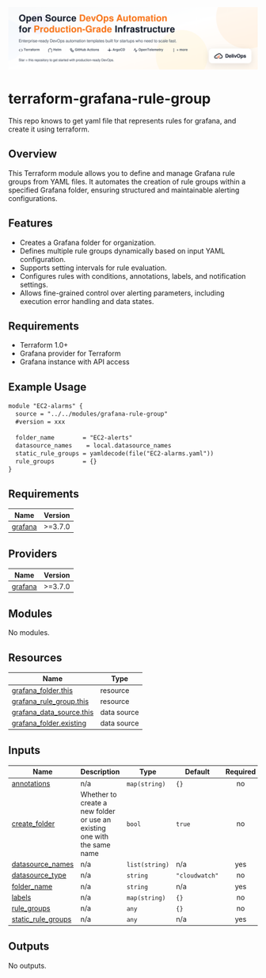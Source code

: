 [![DelivOps banner](https://raw.githubusercontent.com/delivops/.github/main/images/banner.png?raw=true)](https://delivops.com)

# terraform-grafana-rule-group
This repo knows to get yaml file that represents rules for grafana, and create it using terraform.

## Overview
This Terraform module allows you to define and manage Grafana rule groups from YAML files. It automates the creation of rule groups within a specified Grafana folder, ensuring structured and maintainable alerting configurations.

## Features
- Creates a Grafana folder for organization.
- Defines multiple rule groups dynamically based on input YAML configuration.
- Supports setting intervals for rule evaluation.
- Configures rules with conditions, annotations, labels, and notification settings.
- Allows fine-grained control over alerting parameters, including execution error handling and data states.

## Requirements
- Terraform 1.0+
- Grafana provider for Terraform
- Grafana instance with API access


## Example Usage

```hcl
module "EC2-alarms" {
  source = "../../modules/grafana-rule-group"
  #version = xxx

  folder_name        = "EC2-alerts"
  datasource_names    = local.datasource_names
  static_rule_groups = yamldecode(file("EC2-alarms.yaml"))
  rule_groups        = {}
}
```

<!-- BEGIN_TF_DOCS -->
## Requirements

| Name | Version |
|------|---------|
| <a name="requirement_grafana"></a> [grafana](#requirement\_grafana) | >=3.7.0 |

## Providers

| Name | Version |
|------|---------|
| <a name="provider_grafana"></a> [grafana](#provider\_grafana) | >=3.7.0 |

## Modules

No modules.

## Resources

| Name | Type |
|------|------|
| [grafana_folder.this](https://registry.terraform.io/providers/grafana/grafana/latest/docs/resources/folder) | resource |
| [grafana_rule_group.this](https://registry.terraform.io/providers/grafana/grafana/latest/docs/resources/rule_group) | resource |
| [grafana_data_source.this](https://registry.terraform.io/providers/grafana/grafana/latest/docs/data-sources/data_source) | data source |
| [grafana_folder.existing](https://registry.terraform.io/providers/grafana/grafana/latest/docs/data-sources/folder) | data source |

## Inputs

| Name | Description | Type | Default | Required |
|------|-------------|------|---------|:--------:|
| <a name="input_annotations"></a> [annotations](#input\_annotations) | n/a | `map(string)` | `{}` | no |
| <a name="input_create_folder"></a> [create\_folder](#input\_create\_folder) | Whether to create a new folder or use an existing one with the same name | `bool` | `true` | no |
| <a name="input_datasource_names"></a> [datasource\_names](#input\_datasource\_names) | n/a | `list(string)` | n/a | yes |
| <a name="input_datasource_type"></a> [datasource\_type](#input\_datasource\_type) | n/a | `string` | `"cloudwatch"` | no |
| <a name="input_folder_name"></a> [folder\_name](#input\_folder\_name) | n/a | `string` | n/a | yes |
| <a name="input_labels"></a> [labels](#input\_labels) | n/a | `map(string)` | `{}` | no |
| <a name="input_rule_groups"></a> [rule\_groups](#input\_rule\_groups) | n/a | `any` | `{}` | no |
| <a name="input_static_rule_groups"></a> [static\_rule\_groups](#input\_static\_rule\_groups) | n/a | `any` | n/a | yes |

## Outputs

No outputs.
<!-- END_TF_DOCS -->